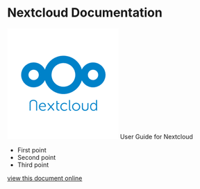 # Nextcloud Documentation
![Nextcloud](./nextcloudlogo.png "Nextcloud")
User Guide for Nextcloud

* First point
* Second point
* Third point

[view this document online](https://flaxton.github.io/NextcloudDocs/)

